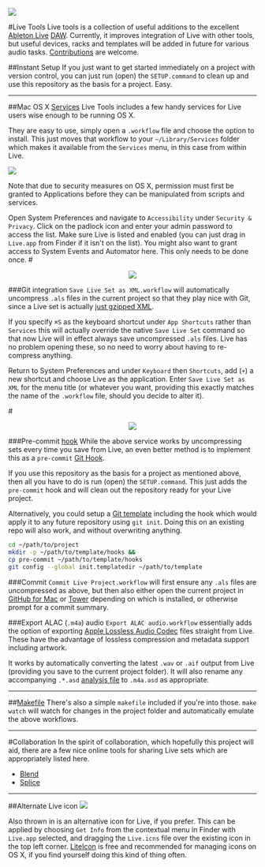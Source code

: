 ![](https://cloud.githubusercontent.com/assets/7797479/6123630/be64a0da-b0fc-11e4-82e0-bca7d8893587.png)

#Live Tools
Live tools is a collection of useful additions to the excellent [Ableton Live](http://www.ableton.com/en/live) [DAW](http://en.wikipedia.org/wiki/Digital_audio_workstation). Currently, it improves integration of Live with other tools, but useful devices, racks and templates will be added in future for various audio tasks. [Contributions](#Contributing) are welcome.

##Instant Setup
If you just want to get started immediately on a project with version control, you can just run (open) the `SETUP.command` to clean up and use this repository as the basis for a project. Easy.

---

##Mac OS X [Services](http://macosxautomation.com/services)
Live Tools includes a few handy services for Live users wise enough to be running OS X.

They are easy to use, simply open a `.workflow` file and choose the option to install. This just moves that workflow to your `~/Library/Services` folder which makes it available from the `Services` menu, in this case from within Live.

![](https://cloud.githubusercontent.com/assets/7797479/6123647/00608c06-b0fd-11e4-8273-1e8b272069de.png)

Note that due to security measures on OS X, permission must first be granted to Applications before they can be manipulated from scripts and services.

Open System Preferences and navigate to `Accessibility` under `Security & Privacy`. Click on the padlock icon and enter your admin password to access the list. Make sure Live is listed and enabled (you can just drag in `Live.app` from Finder if it isn't on the list). You might also want to grant access to System Events and Automator here. This only needs to be done once. 
#<div align="center">
![](https://cloud.githubusercontent.com/assets/7797479/6142880/28871e60-b1b7-11e4-917a-eb7c19f2d7c3.png)
</div>

###Git integration
`Save Live Set as XML.workflow` will automatically uncompress `.als` files in the current project so that they play nice with Git, since a Live set is actually [just gzipped XML](http://crooked-hideout.blogspot.co.uk/2012/01/ableton-live-set-is-gzipped-xml-ruby.html).

If you specify `⌘S` as the keyboard shortcut under `App Shortcuts` rather than `Services` this will actually override the native `Save Live Set` command so that now Live will in effect always save uncompressed `.als` files. Live has no problem opening these, so no need to worry about having to re-compress anything.

Return to System Preferences and under `Keyboard` then `Shortcuts`, add (`+`) a new shortcut and choose Live as the application. Enter `Save Live Set as XML` for the menu title (or whatever you want, providing this exactly matches the name of the `.workflow` file, should you decide to alter it).

#<div align="center">
![](https://cloud.githubusercontent.com/assets/7797479/6123649/03ff3c4a-b0fd-11e4-8153-a72e5b8e65aa.png)
</div>

###Pre-commit [hook](http://git-scm.com/book/en/v2/Customizing-Git-Git-Hooks)
While the above service works by uncompressing sets every time you save from Live, an even better method is to implement this as a `pre-commit` [Git Hook](http://git-scm.com/book/en/v2/Customizing-Git-Git-Hooks).

If you use this repository as the basis for a project as mentioned above, then all you have to do is run (open) the `SETUP.command`. This just adds the `pre-commit` hook and will clean out the repository ready for your Live project.

Alternatively, you could setup a [Git template](http://git-scm.com/docs/git-init) including the hook which would apply it to any future repository using `git init`. Doing this on an existing repo will also work, and without overwriting anything.

```bash
cd ~/path/to/project
mkdir -p ~/path/to/template/hooks &&
cp pre-commit ~/path/to/template/hooks
git config --global init.templatedir ~/path/to/template
```

###Commit
`Commit Live Project.workflow` will first ensure any `.als` files are uncompressed as above, but then also either open the current project in [GitHub for Mac](http://mac.github.com) or [Tower](http://www.git-tower.com) depending on which is installed, or otherwise prompt for a commit summary.

###Export ALAC (`.m4a`) audio
`Export ALAC audio.workflow` essentially adds the option of exporting [Apple Lossless Audio Codec](http://en.wikipedia.org/wiki/Apple_Lossless) files straight from Live. These have the advantage of lossless compression and metadata support including artwork.

It works by automatically converting the latest `.wav` or `.aif` output from Live (providing you save to the current project folder). It will also rename any accompanying `.*.asd` [analysis file](https://www.ableton.com/en/manual/managing-files-and-sets/#analysis-files-asd) to `.m4a.asd` as appropriate.

---

##[Makefile](http://www.gnu.org/software/make/manual/make.html#Introduction)
There's also a simple `makefile` included if you're into those.
`make watch` will watch for changes in the project folder and automatically emulate the above workflows.

---

#Collaboration
In the spirit of collaboration, which hopefully this project will aid, there are a few nice online tools for sharing Live sets which are appropriately listed here.

- [Blend](http://blend.io)
- [Splice](http://splice.com)

---

##Alternate Live icon
![](https://cloud.githubusercontent.com/assets/7797479/6123652/12002f48-b0fd-11e4-908c-804b7f02d2b4.png)

Also thrown in is an alternative icon for Live, if you prefer. This can be applied by choosing `Get Info` from the contextual menu in Finder with `Live.app` selected, and dragging the `Live.icns` file over the existing icon in the top left corner. [LiteIcon](http://www.freemacsoft.net/liteicon) is free and recommended for managing icons on OS X, if you find yourself doing this kind of thing often.
